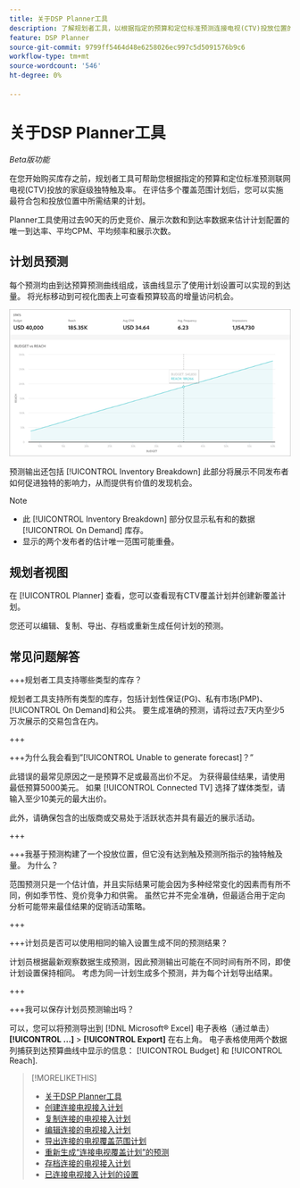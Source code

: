 ```yaml
---
title: 关于DSP Planner工具
description: 了解规划者工具，以根据指定的预算和定位标准预测连接电视(CTV)投放位置的独特范围。
feature: DSP Planner
source-git-commit: 9799ff5464d48e6258026ec997c5d5091576b9c6
workflow-type: tm+mt
source-wordcount: '546'
ht-degree: 0%

---
```



# 关于DSP Planner工具

<!-- rename all titles/descriptions from "CTV reach planner" to "campaign reach planner" -->

*Beta版功能*

在您开始购买库存之前，规划者工具可帮助您根据指定的预算和定位标准预测联网电视(CTV)投放的家庭级独特触及率。 在评估多个覆盖范围计划后，您可以实施最符合包和投放位置中所需结果的计划。

Planner工具使用过去90天的历史竞价、展示次数和到达率数据来估计计划配置的唯一到达率、平均CPM、平均频率和展示次数。

## 计划员预测

每个预测均由到达预算预测曲线组成，该曲线显示了使用计划设置可以实现的到达量。 将光标移动到可视化图表上可查看预算较高的增量访问机会。

![计划员预测](/help/dsp/assets/planner-forecast.png "计划员预测")

预测输出还包括 [!UICONTROL Inventory Breakdown] 此部分将展示不同发布者如何促进独特的影响力，从而提供有价值的发现机会。

>[!NOTE]
>
>* 此 [!UICONTROL Inventory Breakdown] 部分仅显示私有和的数据 [!UICONTROL On Demand] 库存。
>* 显示的两个发布者的估计唯一范围可能重叠。

## 规划者视图

在 [!UICONTROL Planner] 查看，您可以查看现有CTV覆盖计划并创建新覆盖计划。

您还可以编辑、复制、导出、存档或重新生成任何计划的预测。

## 常见问题解答

+++规划者工具支持哪些类型的库存？

规划者工具支持所有类型的库存，包括计划性保证(PG)、私有市场(PMP)、 [!UICONTROL On Demand]和公共。 要生成准确的预测，请将过去7天内至少5万次展示的交易包含在内。

+++

+++为什么我会看到”[!UICONTROL Unable to generate forecast]？”

此错误的最常见原因之一是预算不足或最高出价不足。 为获得最佳结果，请使用最低预算5000美元。 如果 [!UICONTROL Connected TV] 选择了媒体类型，请输入至少10美元的最大出价。

此外，请确保包含的出版商或交易处于活跃状态并具有最近的展示活动。

+++

+++我基于预测构建了一个投放位置，但它没有达到触及预测所指示的独特触及量。 为什么？

范围预测只是一个估计值，并且实际结果可能会因为多种经常变化的因素而有所不同，例如季节性、竞价竞争力和供需。 虽然它并不完全准确，但最适合用于定向分析可能带来最佳结果的促销活动策略。

+++

+++计划员是否可以使用相同的输入设置生成不同的预测结果？

计划员根据最新观察数据生成预测，因此预测输出可能在不同时间有所不同，即使计划设置保持相同。 考虑为同一计划生成多个预测，并为每个计划导出结果。

+++

+++我可以保存计划员预测输出吗？

可以，您可以将预测导出到 [!DNL Microsoft® Excel] 电子表格（通过单击） **[!UICONTROL ...]** > **[!UICONTROL Export]** 在右上角。 电子表格使用两个数据列捕获到达预算曲线中显示的信息： [!UICONTROL Budget] 和 [!UICONTROL Reach].

>[!MORELIKETHIS]
>
>* [关于DSP Planner工具](planner-about.md)
>* [创建连接电视接入计划](planner-create.md)
>* [复制连接的电视接入计划](planner-duplicate.md)
>* [编辑连接的电视接入计划](planner-edit.md)
>* [导出连接的电视覆盖范围计划](planner-export.md)
>* [重新生成“连接电视覆盖计划”的预测](planner-forecast.md)
>* [存档连接的电视接入计划](planner-archive.md)
>* [已连接电视接入计划的设置](planner-settings.md)
